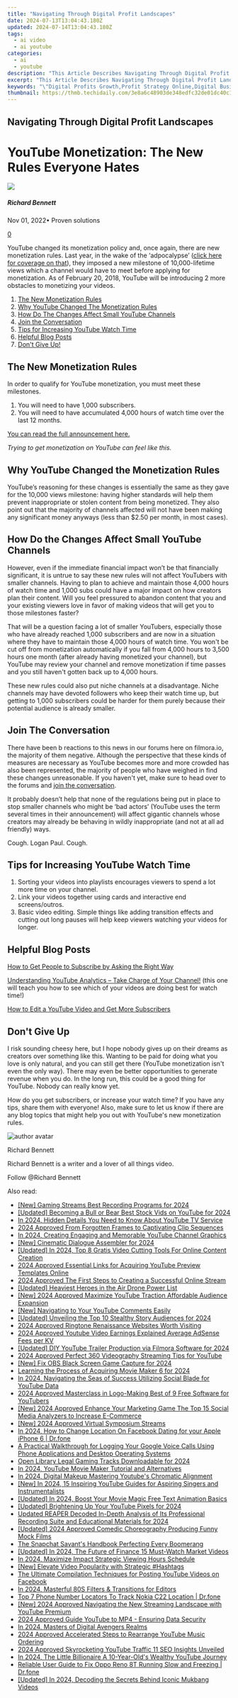 ```yaml
---
title: "Navigating Through Digital Profit Landscapes"
date: 2024-07-13T13:04:43.180Z
updated: 2024-07-14T13:04:43.180Z
tags:
  - ai video
  - ai youtube
categories:
  - ai
  - youtube
description: "This Article Describes Navigating Through Digital Profit Landscapes"
excerpt: "This Article Describes Navigating Through Digital Profit Landscapes"
keywords: "\"Digital Profits Growth,Profit Strategy Online,Digital Business Insights,E-Commerce Revenue Trends,Web Income Maximization,Tech Financial Edge,Online Sales Optimization\""
thumbnail: https://thmb.techidaily.com/3e8a6c48903de348edfc32de01dc40c1bc954d345539201fb129df4e83ad3d30.jpg
---
```


## Navigating Through Digital Profit Landscapes

# YouTube Monetization: The New Rules Everyone Hates

![](https://images.wondershare.com/filmora/article-images/richard-bennett.jpg)

##### Richard Bennett

 Nov 01, 2022• Proven solutions

[0](#commentsBoxSeoTemplate)

YouTube changed its monetization policy and, once again, there are new monetization rules. Last year, in the wake of the ‘adpocalypse’ ([click here for coverage on that](https://www.filmora.io/community-blog/youtube%E2%80%99s-ad-boycott-and-how-it-probably-won%E2%80%99t-affect-you-201.html)), they imposed a new milestone of 10,000-lifetime views which a channel would have to meet before applying for monetization. As of February 20, 2018, YouTube will be introducing 2 more obstacles to monetizing your videos.

1. [The New Monetization Rules](#newrules)
2. [Why YouTube Changed The Monetization Rules](#why)
3. [How Do The Changes Affect Small YouTube Channels](#smallchannels)
4. [Join the Conversation](#talk)
5. [Tips for Increasing YouTube Watch Time](#tips)
6. [Helpful Blog Posts](#posts)
7. [Don't Give Up!](#dontquit)

## The New Monetization Rules

In order to qualify for YouTube monetization, you must meet these milestones.

 1. You will need to have 1,000 subscribers.
 2. You will need to have accumulated 4,000 hours of watch time over the last 12 months.

 [You can read the full announcement here.](https://youtube-creators.googleblog.com/2018/01/additional-changes-to-youtube-partner.html)

 _Trying to get monetization on YouTube can feel like this._

## Why YouTube Changed the Monetization Rules

YouTube’s reasoning for these changes is essentially the same as they gave for the 10,000 views milestone: having higher standards will help them prevent inappropriate or stolen content from being monetized. They also point out that the majority of channels affected will not have been making any significant money anyways (less than $2.50 per month, in most cases).

## How Do the Changes Affect Small YouTube Channels

However, even if the immediate financial impact won’t be that financially significant, it is untrue to say these new rules will not affect YouTubers with smaller channels. Having to plan to achieve and maintain those 4,000 hours of watch time and 1,000 subs could have a major impact on how creators plan their content. Will you feel pressured to abandon content that you and your existing viewers love in favor of making videos that will get you to those milestones faster?

  That will be a question facing a lot of smaller YouTubers, especially those who have already reached 1,000 subscribers and are now in a situation where they have to maintain those 4,000 hours of watch time. You won't be cut off from monetization automatically if you fall from 4,000 hours to 3,500 hours one month (after already having monetized your channel), but YouTube may review your channel and remove monetization if time passes and you still haven't gotten back up to 4,000 hours.

These new rules could also put niche channels at a disadvantage. Niche channels may have devoted followers who keep their watch time up, but getting to 1,000 subscribers could be harder for them purely because their potential audience is already smaller.

## Join The Conversation

There have been b reactions to this news in our forums here on filmora.io, the majority of them negative. Although the perspective that these kinds of measures are necessary as YouTube becomes more and more crowded has also been represented, the majority of people who have weighed in find these changes unreasonable. If you haven't yet, make sure to head over to the forums and [join the conversation](https://www.filmora.io/forum/).

It probably doesn’t help that none of the regulations being put in place to stop smaller channels who might be ‘bad actors’ (YouTube uses the term several times in their announcement) will affect gigantic channels whose creators may already be behaving in wildly inappropriate (and not at all ad friendly) ways.

Cough. Logan Paul. Cough.

####  

## Tips for Increasing YouTube Watch Time

1. Sorting your videos into playlists encourages viewers to spend a lot more time on your channel.
2. Link your videos together using cards and interactive end screens/outros.
3. Basic video editing. Simple things like adding transition effects and cutting out long pauses will help keep viewers watching your videos for longer.

## Helpful Blog Posts

[How to Get People to Subscribe by Asking the Right Way](https://tools.techidaily.com/wondershare/filmora/download/)

[Understanding YouTube Analytics – Take Charge of Your Channel!](https://www.filmora.io/community-blog/understanding-youtube-analytics-%E2%80%93-take-charge-of-your-channel%21-286.html) (this one will teach you how to see which of your videos are doing best for watch time!)

[How to Edit a YouTube Video and Get More Subscribers](https://www.filmora.io/community-blog/how-to-edit-a-youtube-video-and-get-more-subscribers-281.html)

## Don't Give Up

I risk sounding cheesy here, but I hope nobody gives up on their dreams as creators over something like this. Wanting to be paid for doing what you love is only natural, and you can still get there (YouTube monetization isn't even the only way). There may even be better opportunities to generate revenue when you do. In the long run, this could be a good thing for YouTube. Nobody can really know yet.

How do you get subscribers, or increase your watch time? If you have any tips, share them with everyone! Also, make sure to let us know if there are any blog topics that might help you out with YouTube's new monetization rules.

![author avatar](https://images.wondershare.com/filmora/article-images/richard-bennett.jpg)

Richard Bennett

Richard Bennett is a writer and a lover of all things video.

Follow @Richard Bennett


<ins class="adsbygoogle"
     style="display:block"
     data-ad-format="autorelaxed"
     data-ad-client="ca-pub-7571918770474297"
     data-ad-slot="1223367746"></ins>



<ins class="adsbygoogle"
     style="display:block"
     data-ad-client="ca-pub-7571918770474297"
     data-ad-slot="8358498916"
     data-ad-format="auto"
     data-full-width-responsive="true"></ins>



<span class="atpl-alsoreadstyle">Also read:</span>
<div><ul>
<li><a href="https://youtube-sure.techidaily.com/aming-streams-best-recording-programs-for-2024/"><u>[New] Gaming Streams  Best Recording Programs for 2024</u></a></li>
<li><a href="https://youtube-sure.techidaily.com/ed-becoming-a-bull-or-bear-best-stock-vids-on-youtube-for-2024/"><u>[Updated] Becoming a Bull or Bear  Best Stock Vids on YouTube for 2024</u></a></li>
<li><a href="https://youtube-sure.techidaily.com/24-hidden-details-you-need-to-know-about-youtube-tv-service/"><u>In 2024, Hidden Details You Need to Know About YouTube TV Service</u></a></li>
<li><a href="https://some-knowledge.techidaily.com/2024-approved-from-forgotten-frames-to-captivating-clip-sequences/"><u>2024 Approved  From Forgotten Frames to Captivating Clip Sequences</u></a></li>
<li><a href="https://youtube-sure.techidaily.com/24-creating-engaging-and-memorable-youtube-channel-graphics/"><u>In 2024, Creating Engaging and Memorable YouTube Channel Graphics</u></a></li>
<li><a href="https://youtube-sure.techidaily.com/inematic-dialogue-assembler-for-2024/"><u>[New] Cinematic Dialogue Assembler for 2024</u></a></li>
<li><a href="https://youtube-sure.techidaily.com/ed-in-2024-top-8-gratis-video-cutting-tools-for-online-content-creation/"><u>[Updated] In 2024, Top 8 Gratis Video Cutting Tools For Online Content Creation</u></a></li>
<li><a href="https://youtube-sure.techidaily.com/approved-essential-links-for-acquiring-youtube-preview-templates-online/"><u>2024 Approved  Essential Links for Acquiring YouTube Preview Templates Online</u></a></li>
<li><a href="https://some-skills.techidaily.com/2024-approved-the-first-steps-to-creating-a-successful-online-stream/"><u>2024 Approved  The First Steps to Creating a Successful Online Stream</u></a></li>
<li><a href="https://some-knowledge.techidaily.com/updated-heaviest-heroes-in-the-air-drone-power-list/"><u>[Updated] Heaviest Heroes in the Air  Drone Power List</u></a></li>
<li><a href="https://youtube-sure.techidaily.com/024-approved-maximize-youtube-traction-affordable-audience-expansion/"><u>[New] 2024 Approved  Maximize YouTube Traction  Affordable Audience Expansion</u></a></li>
<li><a href="https://youtube-sure.techidaily.com/avigating-to-your-youtube-comments-easily/"><u>[New] Navigating to Your YouTube Comments Easily</u></a></li>
<li><a href="https://instagram-clips.techidaily.com/updated-unveiling-the-top-10-stealthy-story-audiences-for-2024/"><u>[Updated] Unveiling the Top 10 Stealthy Story Audiences for 2024</u></a></li>
<li><a href="https://article-posts.techidaily.com/2024-approved-ringtone-renaissance-websites-worth-visiting/"><u>2024 Approved  Ringtone Renaissance  Websites Worth Visiting</u></a></li>
<li><a href="https://youtube-sure.techidaily.com/approved-youtube-video-earnings-explained-average-adsense-fees-per-kv/"><u>2024 Approved  Youtube Video Earnings Explained  Average AdSense Fees per KV</u></a></li>
<li><a href="https://youtube-sure.techidaily.com/ed-diy-youtube-trailer-production-via-filmora-software-for-2024/"><u>[Updated] DIY YouTube Trailer Production via Filmora Software for 2024</u></a></li>
<li><a href="https://youtube-lab.techidaily.com/approved-perfect-360-videography-streaming-tips-for-youtube/"><u>2024 Approved  Perfect 360 Videography  Streaming Tips for YouTube</u></a></li>
<li><a href="https://remote-screen-capture.techidaily.com/new-fix-obs-black-screen-game-capture-for-2024/"><u>[New] Fix OBS Black Screen Game Capture for 2024</u></a></li>
<li><a href="https://extra-skills.techidaily.com/learning-the-process-of-acquiring-movie-maker-6-for-2024/"><u>Learning the Process of Acquiring Movie Maker 6 for 2024</u></a></li>
<li><a href="https://youtube-sure.techidaily.com/24-navigating-the-seas-of-success-utilizing-social-blade-for-youtube-data/"><u>In 2024, Navigating the Seas of Success  Utilizing Social Blade for YouTube Data</u></a></li>
<li><a href="https://youtube-sure.techidaily.com/approved-masterclass-in-logo-making-best-of-9-free-software-for-youtubers/"><u>2024 Approved  Masterclass in Logo-Making  Best of 9 Free Software for YouTubers</u></a></li>
<li><a href="https://facebook-clips.techidaily.com/new-2024-approved-enhance-your-marketing-game-the-top-15-social-media-analyzers-to-increase-e-commerce/"><u>[New] 2024 Approved  Enhance Your Marketing Game  The Top 15 Social Media Analyzers to Increase E-Commerce</u></a></li>
<li><a href="https://screen-video-capture.techidaily.com/new-2024-approved-virtual-symposium-streams/"><u>[New] 2024 Approved  Virtual Symposium Streams</u></a></li>
<li><a href="https://location-social.techidaily.com/in-2024-how-to-change-location-on-facebook-dating-for-your-apple-iphone-6-drfone-by-drfone-virtual-ios/"><u>In 2024, How to Change Location On Facebook Dating for your Apple iPhone 6 | Dr.fone</u></a></li>
<li><a href="https://audio-editing.techidaily.com/a-practical-walkthrough-for-logging-your-google-voice-calls-using-phone-applications-and-desktop-operating-systems/"><u>A Practical Walkthrough for Logging Your Google Voice Calls Using Phone Applications and Desktop Operating Systems</u></a></li>
<li><a href="https://extra-approaches.techidaily.com/open-library-legal-gaming-tracks-downloadable-for-2024/"><u>Open Library  Legal Gaming Tracks Downloadable for 2024</u></a></li>
<li><a href="https://youtube-sure.techidaily.com/24-youtube-movie-maker-tutorial-and-alternatives/"><u>In 2024, YouTube Movie Maker Tutorial and Alternatives</u></a></li>
<li><a href="https://youtube-sure.techidaily.com/24-digital-makeup-mastering-youtubes-chromatic-alignment/"><u>In 2024, Digital Makeup  Mastering Youtube's Chromatic Alignment</u></a></li>
<li><a href="https://youtube-sure.techidaily.com/n-2024-15-inspiring-youtube-guides-for-aspiring-singers-and-instrumentalists/"><u>[New] In 2024, 15 Inspiring YouTube Guides for Aspiring Singers and Instrumentalists</u></a></li>
<li><a href="https://vp-tips.techidaily.com/updated-in-2024-boost-your-movie-magic-free-text-animation-basics/"><u>[Updated] In 2024, Boost Your Movie Magic  Free Text Animation Basics</u></a></li>
<li><a href="https://youtube-sure.techidaily.com/ed-brightening-up-your-youtube-pixels-for-2024/"><u>[Updated] Brightening Up Your YouTube Pixels for 2024</u></a></li>
<li><a href="https://audio-shaping.techidaily.com/updated-reaper-decoded-in-depth-analysis-of-its-professional-recording-suite-and-educational-materials-for-2024/"><u>Updated REAPER Decoded In-Depth Analysis of Its Professional Recording Suite and Educational Materials for 2024</u></a></li>
<li><a href="https://youtube-sure.techidaily.com/ed-2024-approved-comedic-choreography-producing-funny-mock-films/"><u>[Updated] 2024 Approved  Comedic Choreography  Producing Funny Mock Films</u></a></li>
<li><a href="https://snapchat-videos.techidaily.com/the-snapchat-savants-handbook-perfecting-every-boomerang/"><u>The Snapchat Savant's Handbook  Perfecting Every Boomerang</u></a></li>
<li><a href="https://youtube-sure.techidaily.com/ed-in-2024-the-future-of-finance-15-must-watch-market-videos/"><u>[Updated] In 2024, The Future of Finance  15 Must-Watch Market Videos</u></a></li>
<li><a href="https://youtube-sure.techidaily.com/24-maximize-impact-strategic-viewing-hours-schedule/"><u>In 2024, Maximize Impact  Strategic Viewing Hours Schedule</u></a></li>
<li><a href="https://youtube-sure.techidaily.com/levate-video-popularity-with-strategic-hashtags/"><u>[New] Elevate Video Popularity with Strategic #Hashtags</u></a></li>
<li><a href="https://youtube-sure.techidaily.com/ltimate-compilation-techniques-for-posting-youtube-videos-on-facebook/"><u>The Ultimate Compilation  Techniques for Posting YouTube Videos on Facebook</u></a></li>
<li><a href="https://extra-skills.techidaily.com/in-2024-masterful-80s-filters-and-transitions-for-editors/"><u>In 2024, Masterful 80S Filters & Transitions for Editors</u></a></li>
<li><a href="https://android-location-track.techidaily.com/top-7-phone-number-locators-to-track-nokia-c22-location-drfone-by-drfone-virtual-android/"><u>Top 7 Phone Number Locators To Track Nokia C22 Location | Dr.fone</u></a></li>
<li><a href="https://youtube-sure.techidaily.com/024-approved-navigating-the-new-streaming-landscape-with-youtube-premium/"><u>[New] 2024 Approved  Navigating the New Streaming Landscape with YouTube Premium</u></a></li>
<li><a href="https://youtube-sure.techidaily.com/approved-guide-youtube-to-mp4-ensuring-data-security/"><u>2024 Approved  Guide  YouTube to MP4 - Ensuring Data Security</u></a></li>
<li><a href="https://youtube-sure.techidaily.com/24-masters-of-digital-avengers-realms/"><u>In 2024, Masters of Digital Avengers Realms</u></a></li>
<li><a href="https://youtube-sure.techidaily.com/approved-accelerated-steps-to-rearrange-youtube-music-ordering/"><u>2024 Approved  Accelerated Steps to Rearrange YouTube Music Ordering</u></a></li>
<li><a href="https://youtube-sure.techidaily.com/approved-skyrocketing-youtube-traffic-11-seo-insights-unveiled/"><u>2024 Approved  Skyrocketing YouTube Traffic  11 SEO Insights Unveiled</u></a></li>
<li><a href="https://youtube-sure.techidaily.com/24-the-little-billionaire-a-10-year-olds-wealthy-youtube-journey/"><u>In 2024, The Little Billionaire  A 10-Year-Old's Wealthy YouTube Journey</u></a></li>
<li><a href="https://fix-guide.techidaily.com/reliable-user-guide-to-fix-oppo-reno-8t-running-slow-and-freezing-drfone-by-drfone-fix-android-problems-fix-android-problems/"><u>Reliable User Guide to Fix Oppo Reno 8T Running Slow and Freezing | Dr.fone</u></a></li>
<li><a href="https://youtube-sure.techidaily.com/ed-in-2024-decoding-the-secrets-behind-iconic-mukbang-videos/"><u>[Updated] In 2024, Decoding the Secrets Behind Iconic Mukbang Videos</u></a></li>
</ul></div>
